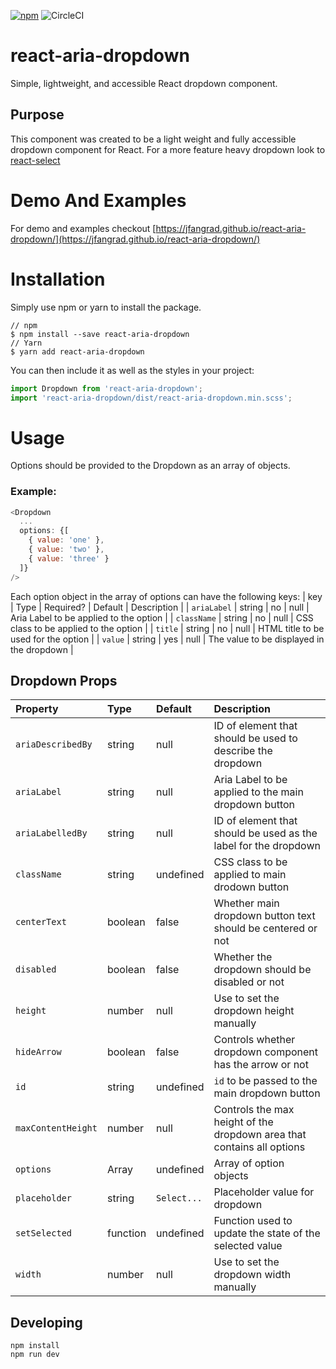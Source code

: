 [![npm](https://img.shields.io/npm/v/react-aria-dropdown.svg)](https://www.npmjs.com/package/react-aria-dropdown) ![CircleCI](https://circleci.com/gh/jfangrad/react-aria-dropdown.svg?style=svg&circle-token=c8db79d70dddf853273a5964b860ec0bf53f5163)
# react-aria-dropdown
Simple, lightweight, and accessible React dropdown component.

## Purpose
This component was created to be a light weight and fully accessible dropdown component for React. For a more feature heavy dropdown look to [react-select](https://github.com/JedWatson/react-select)

# Demo And Examples
For demo and examples checkout [https://jfangrad.github.io/react-aria-dropdown/](https://jfangrad.github.io/react-aria-dropdown/)

# Installation
Simply use npm or yarn to install the package.
```
// npm
$ npm install --save react-aria-dropdown
// Yarn
$ yarn add react-aria-dropdown
```

You can then include it as well as the styles in your project:
```js
import Dropdown from 'react-aria-dropdown';
import 'react-aria-dropdown/dist/react-aria-dropdown.min.scss';
```

# Usage
Options should be provided to the Dropdown as an array of objects.
### Example:
```js
<Dropdown
  ...
  options: {[
    { value: 'one' },
    { value: 'two' },
    { value: 'three' }
  ]}
/>
```

Each option object in the array of options can have the following keys:
| key | Type | Required? | Default | Description |
| `ariaLabel` | string | no | null | Aria Label to be applied to the option |
| `className` | string | no | null | CSS class to be applied to the option |
| `title` | string | no | null | HTML title to be used for the option |
| `value` | string | yes | null | The value to be displayed in the dropdown |

## Dropdown Props
| Property | Type | Default | Description |
|:---|:---|:---|:---|
| `ariaDescribedBy` | string | null | ID of element that should be used to describe the dropdown |
| `ariaLabel` | string | null | Aria Label to be applied to the main dropdown button |
| `ariaLabelledBy` | string | null | ID of element that should be used as the label for the dropdown |
| `className` | string | undefined | CSS class to be applied to main drodown button |
| `centerText` | boolean | false | Whether main dropdown button text should be centered or not |
| `disabled` | boolean | false | Whether the dropdown should be disabled or not |
| `height` | number | null | Use to set the dropdown height manually |
| `hideArrow` | boolean | false | Controls whether dropdown component has the arrow or not |
| `id` | string | undefined | `id` to be passed to the main dropdown button |
| `maxContentHeight` | number | null | Controls the max height of the dropdown area that contains all options |
| `options` | Array | undefined | Array of option objects |
| `placeholder` | string | `Select...` | Placeholder value for dropdown |
| `setSelected` | function | undefined | Function used to update the state of the selected value |
| `width` | number | null | Use to set the dropdown width manually |


## Developing
```
npm install
npm run dev
```
